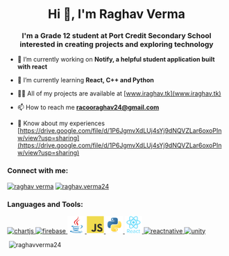 <h1 align="center">Hi 👋, I'm Raghav Verma</h1>
<h3 align="center">I'm a Grade 12 student at Port Credit Secondary School interested in creating projects and exploring technology</h3>

- 🔭 I’m currently working on **Notify, a helpful student application built with react**

- 🌱 I’m currently learning **React, C++ and Python**

- 👨‍💻 All of my projects are available at [www.iraghav.tk](www.iraghav.tk)

- 📫 How to reach me **racooraghav24@gmail.com**

- 📄 Know about my experiences [https://drive.google.com/file/d/1P6JgmvXdLUj4sYj9dNQVZLar6oxoPInw/view?usp=sharing](https://drive.google.com/file/d/1P6JgmvXdLUj4sYj9dNQVZLar6oxoPInw/view?usp=sharing)

<h3 align="left">Connect with me:</h3>
<p align="left">
<a href="https://linkedin.com/in/raghav verma" target="blank"><img align="center" src="https://raw.githubusercontent.com/rahuldkjain/github-profile-readme-generator/master/src/images/icons/Social/linked-in-alt.svg" alt="raghav verma" height="30" width="40" /></a>
<a href="https://instagram.com/raghav.verma24" target="blank"><img align="center" src="https://raw.githubusercontent.com/rahuldkjain/github-profile-readme-generator/master/src/images/icons/Social/instagram.svg" alt="raghav.verma24" height="30" width="40" /></a>
</p>

<h3 align="left">Languages and Tools:</h3>
<p align="left"> <a href="https://www.chartjs.org" target="_blank"> <img src="https://www.chartjs.org/media/logo-title.svg" alt="chartjs" width="40" height="40"/> </a> <a href="https://firebase.google.com/" target="_blank"> <img src="https://www.vectorlogo.zone/logos/firebase/firebase-icon.svg" alt="firebase" width="40" height="40"/> </a> <a href="https://www.java.com" target="_blank"> <img src="https://raw.githubusercontent.com/devicons/devicon/master/icons/java/java-original.svg" alt="java" width="40" height="40"/> </a> <a href="https://developer.mozilla.org/en-US/docs/Web/JavaScript" target="_blank"> <img src="https://raw.githubusercontent.com/devicons/devicon/master/icons/javascript/javascript-original.svg" alt="javascript" width="40" height="40"/> </a> <a href="https://www.python.org" target="_blank"> <img src="https://raw.githubusercontent.com/devicons/devicon/master/icons/python/python-original.svg" alt="python" width="40" height="40"/> </a> <a href="https://reactjs.org/" target="_blank"> <img src="https://raw.githubusercontent.com/devicons/devicon/master/icons/react/react-original-wordmark.svg" alt="react" width="40" height="40"/> </a> <a href="https://reactnative.dev/" target="_blank"> <img src="https://reactnative.dev/img/header_logo.svg" alt="reactnative" width="40" height="40"/> </a> <a href="https://unity.com/" target="_blank"> <img src="https://www.vectorlogo.zone/logos/unity3d/unity3d-icon.svg" alt="unity" width="40" height="40"/> </a> </p>

<p>&nbsp;<img align="center" src="https://github-readme-stats.vercel.app/api?username=raghavverma24&show_icons=true&locale=en" alt="raghavverma24" /></p>

